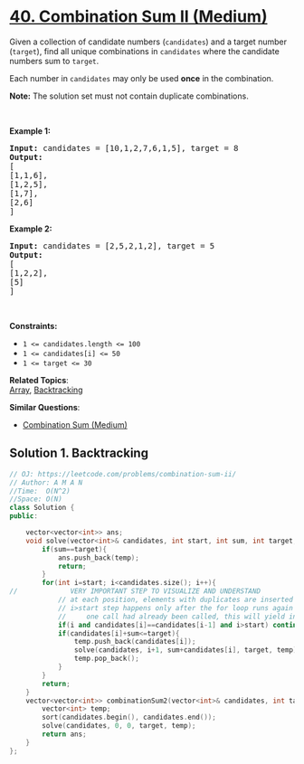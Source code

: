 # [40. Combination Sum II (Medium)](https://leetcode.com/problems/combination-sum-ii/)

<p>Given a collection of candidate numbers (<code>candidates</code>) and a target number (<code>target</code>), find all unique combinations in <code>candidates</code>&nbsp;where the candidate numbers sum to <code>target</code>.</p>

<p>Each number in <code>candidates</code>&nbsp;may only be used <strong>once</strong> in the combination.</p>

<p><strong>Note:</strong>&nbsp;The solution set must not contain duplicate combinations.</p>

<p>&nbsp;</p>
<p><strong>Example 1:</strong></p>

<pre><strong>Input:</strong> candidates = [10,1,2,7,6,1,5], target = 8
<strong>Output:</strong> 
[
[1,1,6],
[1,2,5],
[1,7],
[2,6]
]
</pre>

<p><strong>Example 2:</strong></p>

<pre><strong>Input:</strong> candidates = [2,5,2,1,2], target = 5
<strong>Output:</strong> 
[
[1,2,2],
[5]
]
</pre>

<p>&nbsp;</p>
<p><strong>Constraints:</strong></p>

<ul>
	<li><code>1 &lt;=&nbsp;candidates.length &lt;= 100</code></li>
	<li><code>1 &lt;=&nbsp;candidates[i] &lt;= 50</code></li>
	<li><code>1 &lt;= target &lt;= 30</code></li>
</ul>


**Related Topics**:  
[Array](https://leetcode.com/tag/array/), [Backtracking](https://leetcode.com/tag/backtracking/)

**Similar Questions**:
* [Combination Sum (Medium)](https://leetcode.com/problems/combination-sum/)

## Solution 1. Backtracking

```cpp
// OJ: https://leetcode.com/problems/combination-sum-ii/
// Author: A M A N
//Time:  O(N^2)
//Space: O(N)
class Solution {
public:

    vector<vector<int>> ans;
    void solve(vector<int>& candidates, int start, int sum, int target, vector<int> temp){
        if(sum==target){
            ans.push_back(temp);
            return;
        }
        for(int i=start; i<candidates.size(); i++){
//             VERY IMPORTANT STEP TO VISUALIZE AND UNDERSTAND
            // at each position, elements with duplicates are inserted only once.
            // i>start step happens only after the for loop runs again after one call, (aka. after pushing, calling and POPING and after next iteration if you call again for same number as prev )and if the element is same for which 
            //     one call had already been called, this will yield in repeated answers.
            if(i and candidates[i]==candidates[i-1] and i>start) continue;
            if(candidates[i]+sum<=target){
                temp.push_back(candidates[i]);
                solve(candidates, i+1, sum+candidates[i], target, temp);
                temp.pop_back();
            }
        }
        return;
    }
    vector<vector<int>> combinationSum2(vector<int>& candidates, int target) {
        vector<int> temp;
        sort(candidates.begin(), candidates.end());
        solve(candidates, 0, 0, target, temp);
        return ans;
    }
};
```